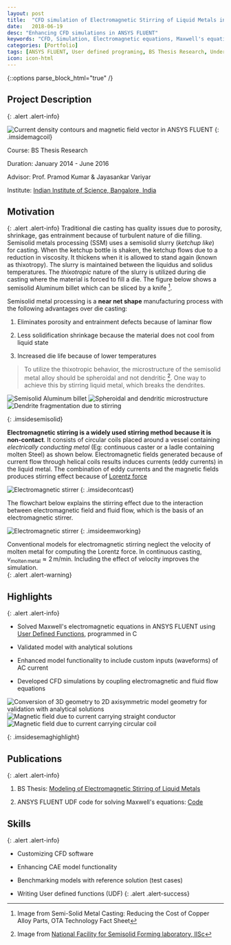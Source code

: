 ```yaml
---
layout: post
title:  "CFD simulation of Electromagnetic Stirring of Liquid Metals in ANSYS FLUENT"
date:   2018-06-19
desc: "Enhancing CFD simulations in ANSYS FLUENT"
keywords: "CFD, Simulation, Electromagnetic equations, Maxwell's equations, Semisolid metals processing, Rheocasting, Stirring, Dendrite fragmentation,  Magnetohydrodynamic simulation, MHD, coupling fluid and Electromagnetic equations, ANSYS FLUENT, ANSYS, UDF, UDS, C, User defined functions"
categories: [Portfolio]
tags: [ANSYS FLUENT, User defined programing, BS Thesis Research, Undergrad, Heat Transfer, CFD]
icon: icon-html
---
```

{::options parse_block_html="true" /}

## Project Description
{: .alert .alert-info}

<div class="panel-body">

<style>
 .imsidemagcoil>img {
    width:30%;
    float:right;
    margin-left: 20px;
  }
</style>

![Current density contours and magnetic field vector in ANSYS FLUENT](/static/assets/img/blog/cfdemag/magcoil.JPG  "Solving Maxwell's electromagnetic equations using UDF in FLUENT")
{: .imsidemagcoil}  

Course: BS Thesis Research  

Duration: January 2014 - June 2016    

Advisor: Prof. Pramod Kumar & Jayasankar Variyar  

Institute: [Indian Institute of Science, Bangalore, India](http://www.mecheng.iisc.ernet.in/~pradip/laboratories/nfssf/nfssf.html)  

</div>


## Motivation
{: .alert .alert-info}
 Traditional die casting has quality issues due to porosity, shrinkage, gas entrainment because of turbulent nature of die filling. Semisolid metals processing (SSM) uses a semisolid slurry (*ketchup like*) for casting. When the ketchup bottle is shaken, the ketchup flows due to a reduction in viscosity. It thickens when it is allowed to stand again (known as thixotropy). The slurry is maintained between the liquidus and solidus temperatures. The *thixotropic* nature of the slurry is utilized during die casting where the material is forced to fill a die. The figure below shows a semisolid Aluminum billet which can be sliced by a knife [^1].

 [^1]: Image from Semi-Solid Metal Casting: Reducing the Cost of Copper Alloy Parts, OTA Technology Fact Sheet

Semisolid metal processing is a **near net shape** manufacturing process with the following advantages over die casting:

1. Eliminates porosity and entrainment defects because of laminar flow

2. Less solidification shrinkage because the material does not cool from liquid state

3. Increased die life because of lower temperatures

> To utilize the thixotropic behavior, the microstructure of the semisolid metal alloy should be spheroidal and not dendritic [^2]. One way to achieve this by stirring liquid metal, which breaks the dendrites.

[^2]: Image from [National Facility for Semisolid Forming laboratory, IISc](http://www.mecheng.iisc.ernet.in/~pradip/laboratories/nfssf/about/ssm.html)


<style>
 .imsidesemisolid>img {
    width:12%;
    padding:0 5px;
  }
</style>

![Semisolid Aluminum billet](/static/assets/img/blog/cfdemag/semisolid_slice.jpg "Semisolid Aluminum billet")
![Spheroidal and dendritic microstructure](/static/assets/img/blog/cfdemag/microstruc.jpg "Spheroidal and dendritic microstructure")
![Dendrite fragmentation due to stirring](/static/assets/img/blog/cfdemag/dend_frag.jpg "Dendrite fragmentation due to stirring")

{: .imsidesemisolid}

**Electromagnetic stirring is a widely used stirring method because it is non-contact**. It consists of circular coils placed around a vessel containing *electrically conducting metal* (Eg: continuous caster or a ladle containing molten Steel) as shown below. Electromagnetic fields generated because of current flow through helical coils results induces currents (eddy currents) in the liquid metal. The combination of eddy currents and the magnetic fields produces stirring effect because of [Lorentz force](https://en.wikipedia.org/wiki/Lorentz_force)

<style>
 .imsidecontcast>img {
    max-width:30%;
    padding:0 5 px;
  }
</style>

![Electromagnetic stirrer](/static/assets/img/blog/cfdemag/contcast.jpg)
{: .imsidecontcast}

The flowchart below explains the stirring effect due to the interaction between electromagnetic field and fluid flow, which is the basis of an electromagnetic stirrer.


<style>
 .imsideemworking>img {
    max-width: 100%;
    width:auto;
    height:auto;
    margin: auto;
  }
</style>


![Electromagnetic stirrer](/static/assets/img/blog/cfdemag/em_working_updated.png)
{: .imsideemworking}

Conventional models for electromagnetic stirring neglect the velocity of molten metal for computing the Lorentz force. In continuous casting, $v_{\mathrm{molten\,metal}}\approx 2\, \mathrm{m}/\mathrm{min}$. Including the effect of velocity improves the simulation.  
{: .alert .alert-warning}


## Highlights
{: .alert .alert-info}



* Solved Maxwell's electromagnetic equations in ANSYS FLUENT using [User Defined Functions](http://www.afs.enea.it/project/neptunius/docs/fluent/html/udf/node5.htm), programmed in C

* Validated model with analytical solutions

* Enhanced model functionality to include custom inputs (waveforms) of AC current

* Developed CFD simulations by coupling electromagnetic and fluid flow equations


<style>
 .imsidesemaghighlight>img {
    max-width:20%;
    padding:0 2px;
  }
</style>

![Conversion of 3D geometry to 2D axisymmetric model geometry for validation with analytical solutions](/static/assets/img/blog/cfdemag/mag_cond_geom.jpg "Conversion of 3D geometry to 2D axisymmetric model geometry for validation with analytical solutions")
![Magnetic field due to current carrying straight conductor](/static/assets/img/blog/cfdemag/mag_cond_validation.jpg "Magnetic field due to current carrying straight conductor")
![Magnetic field due to current carrying circular coil](/static/assets/img/blog/cfdemag/magcoil_axis.jpg "Magnetic field due to current carrying circular coil")

{: .imsidesemaghighlight}


## Publications
{: .alert .alert-info}


1. BS Thesis: [Modeling of Electromagnetic Stirring of Liquid Metals](https://github.com/yashg1/yashg1.github.io/blob/43c78338d9abaad9278c5321e61bdf1b698ba4e0/resources/cfd_emag_ref/GanatraYash_BSME_thesis.pdf)

2. ANSYS FLUENT UDF code for solving Maxwell's equations: [Code](https://github.com/yashg1/yashg1.github.io/blob/469c21c739b1005086745d9b17427055ef4e8d33/resources/cfd_emag_ref/Electromagnetic_stirring_FLUENT_UDF.c)

## Skills
{: .alert .alert-info}


* Customizing CFD software

* Enhancing CAE model functionality

* Benchmarking models with reference solution (test cases)

* Writing User defined functions (UDF)
{: .alert .alert-success}
